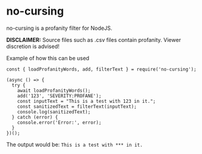 # no-cursing
no-cursing is a profanity filter for NodeJS.

**DISCLAIMER:** Source files such as .csv files contain profanity. Viewer discretion is advised!

Example of how this can be used
```
const { loadProfanityWords, add, filterText } = require('no-cursing');

(async () => {
  try {
    await loadProfanityWords();
    add('123', 'SEVERITY:PROFANE');
    const inputText = "This is a test with 123 in it.";
    const sanitizedText = filterText(inputText);
    console.log(sanitizedText);
  } catch (error) {
    console.error('Error:', error);
  }
})();
```
The output would be: `This is a test with *** in it.`
